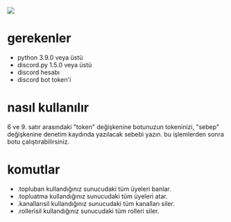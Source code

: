![](https://repository-images.githubusercontent.com/323730333/680b2280-44bd-11eb-815a-3de1ac2d9edb)
# gerekenler
- python 3.9.0 veya üstü
- discord.py 1.5.0 veya üstü
- discord hesabı
- discord bot token'i
# nasıl kullanılır
6 ve 9. satır arasındaki "token" değişkenine botunuzun tokeninizi, "sebep" değişkenine denetim kaydında yazılacak sebebi yazın. bu işlemlerden sonra botu çalıştırabilirsiniz.
# komutlar
- .topluban
kullandığınız sunucudaki tüm üyeleri banlar.
- .topluatma
kullandığınız sunucudaki tüm üyeleri atar.
- .kanallarısil
kullandığınız sunucudaki tüm kanalları siler.
- .rollerisil
kullandığınız sunucudaki tüm rolleri siler.
